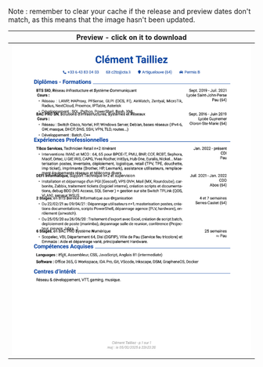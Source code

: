 Note : remember to clear your cache if the release and preview dates don't match, as this means that the image hasn't been updated.

| Preview - click on it to download |
| ---------- |
| <a href=https://github.com/c2tz/cv-test/releases/download/2025-02-05_00-26-43/CV_NAME.pdf><img src=https://raw.githubusercontent.com/c2tz/cv-test/develop/CV_NAME.png alt=CV Preview></a> |

